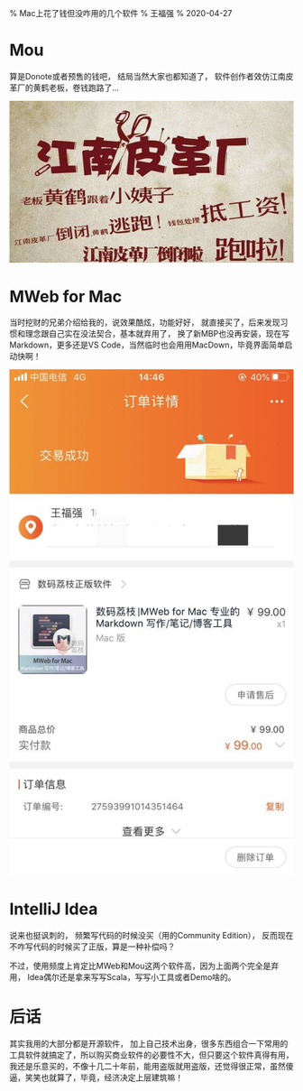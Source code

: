 % Mac上花了钱但没咋用的几个软件
% 王福强
% 2020-04-27

# Mou

算是Donote或者预售的钱吧， 结局当然大家也都知道了， 软件创作者效仿江南皮革厂的黄鹤老板，卷钱跑路了...

![](images/jiangnanpigechangdaobile.jpeg)

# MWeb for Mac

当时挖财的兄弟介绍给我的，说效果酷炫，功能好好， 就直接买了，后来发现习惯和理念跟自己实在没法契合，基本就弃用了， 换了新MBP也没再安装，现在写Markdown，更多还是VS Code，当然临时也会用用MacDown，毕竟界面简单启动快啊！

![](images/mweb_order_bill.jpg)

# IntelliJ Idea

说来也挺讽刺的， 频繁写代码的时候没买（用的Community Edition）， 反而现在不咋写代码的时候买了正版，算是一种补偿吗？ 

不过，使用频度上肯定比MWeb和Mou这两个软件高，因为上面两个完全是弃用， Idea偶尔还是拿来写写Scala，写写小工具或者Demo啥的。

# 后话

其实我用的大部分都是开源软件， 加上自己技术出身，很多东西组合一下常用的工具软件就搞定了，所以购买商业软件的必要性不大，但只要这个软件真得有用，我还是乐意买的，不像十几二十年前，能用盗版就用盗版，还觉得很正常，虽然傻逼，笑笑也就算了，毕竟，经济决定上层建筑嘛！









